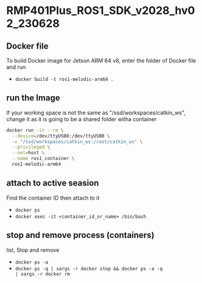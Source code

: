 # RMP401Plus_ROS1_SDK_v2028_hv02_230628
## Docker file
To build Docker image for Jetson ARM 64 v8, enter the folder of Docker file and run
- <code>docker build -t ros1-melodic-arm64 .</code>

## run the Image
If your working space is not the same as "/ssd/workspaces/catkin_ws", change it as it is going to be a shared folder witha  container
```bash
docker run -it --rm \
  --device=/dev/ttyUSB0:/dev/ttyUSB0 \
  -v "/ssd/workspaces/catkin_ws:/root/catkin_ws" \
  --privileged \
  --net=host \
  --name ros1_container \
  ros1-melodic-arm64
```

## attach to active seasion
Find the container ID then attach to it
- <code>docker ps </code>
- <code>docker exec -it <container_id_or_name> /bin/bash </code>

## stop and remove process (containers)
list, Stop and remove
- <code>docker ps -a </code>
- <code>docker ps -q | xargs -r docker stop && docker ps -a -q | xargs -r docker rm
 </code>

